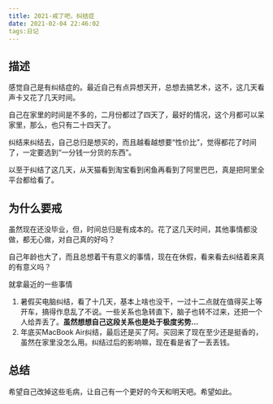 ```yaml
---
title: 2021-戒了吧，纠结症
date: 2021-02-04 22:46:02
tags:日记
---
```

## 描述

感觉自己是有纠结症的。最近自己有点异想天开，总想去搞艺术，这不，这几天看声卡又花了几天时间。

自己在家里的时间是不多的，二月份都过了四天了，最好的情况，这个月都可以呆家里，那么，也只有二十四天了。

纠结来纠结去，自己总归是想买的，而且越看越想要“性价比”，觉得都花了时间了，一定要选到“一分钱一分货的东西”。

以至于纠结了这几天，从天猫看到淘宝看到闲鱼再看到了阿里巴巴，真是把阿里全平台都给看了。

## 为什么要戒

虽然现在还没毕业，但，时间总归是有成本的。花了这几天时间，其他事情都没做，都无心做，对自己真的好吗？

自己年龄也大了，而且总想着干有意义的事情，现在在休假，看来看去纠结着来真的有意义吗？

就拿最近的一些事情

1. 暑假买电脑纠结，看了十几天，基本上啥也没干，一过十二点就在值得买上等开车，搞得作息乱了不说。一些关系也急转直下，脑子也转不过来，还把一个人给弄丢了。<b>虽然想想自己这段关系也是处于极度劣势…</b> 
2. 年底买MacBook Air纠结，最后还是买了阿。买回来了现在至少还是挺香的，虽然在家里没怎么用。纠结过后的影响嘛，现在看是省了一丢丢钱。

## 总结

希望自己改掉这些毛病，让自己有一个更好的今天和明天吧。希望如此。